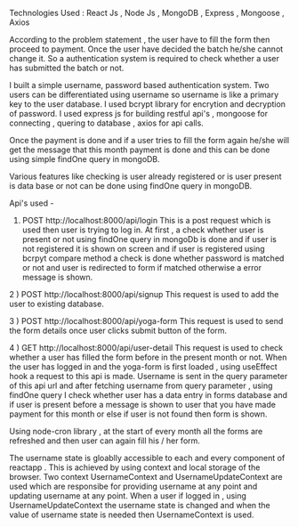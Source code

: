 Technologies Used : React Js , Node Js , MongoDB , Express , Mongoose , Axios

According to the problem statement , the user have to fill the form then proceed to payment. Once the user have decided the batch he/she cannot change it. So a authentication system is 
required to check whether a user has submitted the batch or not. 

I built a simple username, password based authentication system. Two users can be differentiated using username so username is like a primary key to the user database. 
I used bcrypt library for encrytion and decryption of password. I used express js for building restful api's , mongoose for connecting , quering to database , axios for api calls.

Once the payment is done and if a user tries to fill the form again he/she will get the message that this month payment is done and this can be done using simple findOne query in mongoDB.

Various features like checking is user already registered or is user present is data base or not can be done using findOne query in mongoDB.

Api's used - 
1) POST http://localhost:8000/api/login
   This is a post request which is used then user is trying to log in. At first , a check whether user is present or not using findOne query in mongoDb is done and if user is not registered
   it is shown on screen and if user is registered using bcrpyt compare method a check is done whether password is matched or not and user is redirected to form if matched otherwise a 
   error message is shown.

2 ) POST http://localhost:8000/api/signup
    This request is used to add the user to existing database.

3 ) POST  http://localhost:8000/api/yoga-form
    This request is used to send the form details once user clicks submit button of the form.

4 ) GET http://localhost:8000/api/user-detail
    This request is used to check whether a user has filled the form before in the present month or not. When the user has logged in and the yoga-form is first loaded , using useEffect hook
    a request to this api is made. Username is sent in the query parameter of this api url and after fetching username from query parameter , using findOne query I check whether user has a
    data entry in forms database and if user is present before a message is shown to user that you have made payment for this month or else if user is not found then form is shown.

Using node-cron library , at the start of every month all the forms are refreshed and then user can again fill his / her form.

The username state is gloablly accessible to each and every component of reactapp . This is achieved by using context and local storage of the browser. Two context UsernameContext and 
UsernameUpdateContext are used which are responsibe for providing username at any point and updating username at any point. When a user if logged in , using UsernameUpdateContext 
the username state is changed and when the value of username state is needed then UsernameContext is used.
